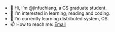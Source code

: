 - 👋 Hi, I’m @jinfuchiang, a CS graduate student.
- 👀 I’m interested in learning, reading and coding.
- 🌱 I’m currently learning distributed system, OS.
- 📫 How to reach me: [Email](mailto:1837897873@qq.com)
<!--- 💞️ I’m looking to collaborate on ...--->
<!---
<div>
  <img  src="https://github-readme-stats.vercel.app/api?username=jinfuchiang&bg_color=30,e96443,904e95&title_color=fff&text_color=fff" width=49%/>
  <img src="https://github-readme-stats.vercel.app/api?username=jinfuchiang&bg_color=30,e96443,904e95&title_color=fff&text_color=fff" width=49% />
</div>
--->
<!---
jinfuchiang/jinfuchiang is a ✨ special ✨ repository because its `README.md` (this file) appears on your GitHub profile.
You can click the Preview link to take a look at your changes.
--->
